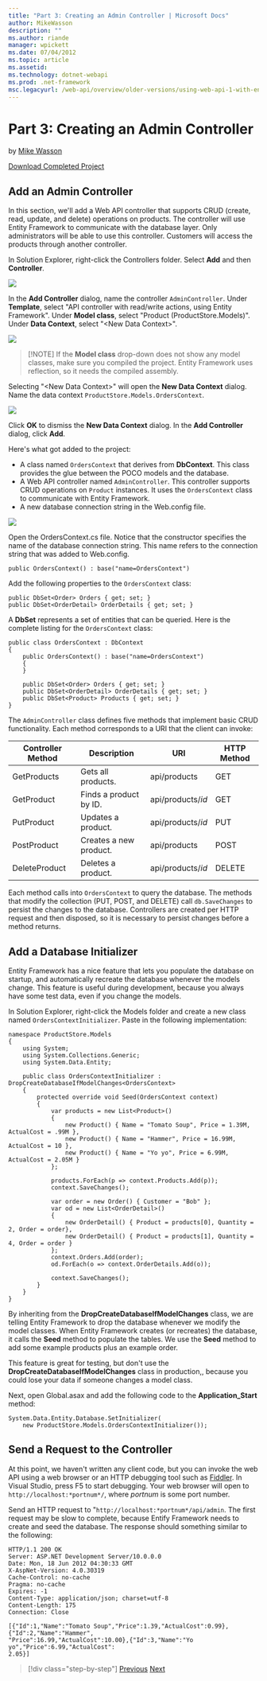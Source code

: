 ```yaml
---
title: "Part 3: Creating an Admin Controller | Microsoft Docs"
author: MikeWasson
description: ""
ms.author: riande
manager: wpickett
ms.date: 07/04/2012
ms.topic: article
ms.assetid: 
ms.technology: dotnet-webapi
ms.prod: .net-framework
msc.legacyurl: /web-api/overview/older-versions/using-web-api-1-with-entity-framework-5/using-web-api-with-entity-framework-part-3
---
```

Part 3: Creating an Admin Controller
====================
by [Mike Wasson](https://github.com/MikeWasson)

[Download Completed Project](http://code.msdn.microsoft.com/ASP-NET-Web-API-with-afa30545)

## Add an Admin Controller

In this section, we'll add a Web API controller that supports CRUD (create, read, update, and delete) operations on products. The controller will use Entity Framework to communicate with the database layer. Only administrators will be able to use this controller. Customers will access the products through another controller.

In Solution Explorer, right-click the Controllers folder. Select **Add** and then **Controller**.

![](using-web-api-with-entity-framework-part-3/_static/image1.png)

In the **Add Controller** dialog, name the controller `AdminController`. Under **Template**, select &quot;API controller with read/write actions, using Entity Framework&quot;. Under **Model class**, select "Product (ProductStore.Models)". Under **Data Context**, select "&lt;New Data Context&gt;".

![](using-web-api-with-entity-framework-part-3/_static/image2.png)

> [!NOTE] If the **Model class** drop-down does not show any model classes, make sure you compiled the project. Entity Framework uses reflection, so it needs the compiled assembly.


Selecting "&lt;New Data Context&gt;" will open the **New Data Context** dialog. Name the data context `ProductStore.Models.OrdersContext`.

![](using-web-api-with-entity-framework-part-3/_static/image3.png)

Click **OK** to dismiss the **New Data Context** dialog. In the **Add Controller** dialog, click **Add**.

Here's what got added to the project:

- A class named `OrdersContext` that derives from **DbContext**. This class provides the glue between the POCO models and the database.
- A Web API controller named `AdminController`. This controller supports CRUD operations on `Product` instances. It uses the `OrdersContext` class to communicate with Entity Framework.
- A new database connection string in the Web.config file.

![](using-web-api-with-entity-framework-part-3/_static/image4.png)

Open the OrdersContext.cs file. Notice that the constructor specifies the name of the database connection string. This name refers to the connection string that was added to Web.config.

    public OrdersContext() : base("name=OrdersContext")

Add the following properties to the `OrdersContext` class:

    public DbSet<Order> Orders { get; set; }
    public DbSet<OrderDetail> OrderDetails { get; set; }

A **DbSet** represents a set of entities that can be queried. Here is the complete listing for the `OrdersContext` class:

    public class OrdersContext : DbContext
    {
        public OrdersContext() : base("name=OrdersContext")
        {
        }
    
        public DbSet<Order> Orders { get; set; }
        public DbSet<OrderDetail> OrderDetails { get; set; }
        public DbSet<Product> Products { get; set; }
    }

The `AdminController` class defines five methods that implement basic CRUD functionality. Each method corresponds to a URI that the client can invoke:

| Controller Method | Description | URI | HTTP Method |
| --- | --- | --- | --- |
| GetProducts | Gets all products. | api/products | GET |
| GetProduct | Finds a product by ID. | api/products/*id* | GET |
| PutProduct | Updates a product. | api/products/*id* | PUT |
| PostProduct | Creates a new product. | api/products | POST |
| DeleteProduct | Deletes a product. | api/products/*id* | DELETE |

Each method calls into `OrdersContext` to query the database. The methods that modify the collection (PUT, POST, and DELETE) call `db.SaveChanges` to persist the changes to the database. Controllers are created per HTTP request and then disposed, so it is necessary to persist changes before a method returns.

## Add a Database Initializer

Entity Framework has a nice feature that lets you populate the database on startup, and automatically recreate the database whenever the models change. This feature is useful during development, because you always have some test data, even if you change the models.

In Solution Explorer, right-click the Models folder and create a new class named `OrdersContextInitializer`. Paste in the following implementation:

    namespace ProductStore.Models
    {
        using System;
        using System.Collections.Generic;
        using System.Data.Entity;
    
        public class OrdersContextInitializer : DropCreateDatabaseIfModelChanges<OrdersContext>
        {
            protected override void Seed(OrdersContext context)
            {
                var products = new List<Product>()            
                {
                    new Product() { Name = "Tomato Soup", Price = 1.39M, ActualCost = .99M },
                    new Product() { Name = "Hammer", Price = 16.99M, ActualCost = 10 },
                    new Product() { Name = "Yo yo", Price = 6.99M, ActualCost = 2.05M }
                };
    
                products.ForEach(p => context.Products.Add(p));
                context.SaveChanges();
    
                var order = new Order() { Customer = "Bob" };
                var od = new List<OrderDetail>()
                {
                    new OrderDetail() { Product = products[0], Quantity = 2, Order = order},
                    new OrderDetail() { Product = products[1], Quantity = 4, Order = order }
                };
                context.Orders.Add(order);
                od.ForEach(o => context.OrderDetails.Add(o));
    
                context.SaveChanges();
            }
        }
    }

By inheriting from the **DropCreateDatabaseIfModelChanges** class, we are telling Entity Framework to drop the database whenever we modify the model classes. When Entity Framework creates (or recreates) the database, it calls the **Seed** method to populate the tables. We use the **Seed** method to add some example products plus an example order.

This feature is great for testing, but don't use the **DropCreateDatabaseIfModelChanges** class in production,, because you could lose your data if someone changes a model class.

Next, open Global.asax and add the following code to the **Application\_Start** method:

    System.Data.Entity.Database.SetInitializer(
        new ProductStore.Models.OrdersContextInitializer());

## Send a Request to the Controller

At this point, we haven't written any client code, but you can invoke the web API using a web browser or an HTTP debugging tool such as [Fiddler](http://www.fiddler2.com/fiddler2/). In Visual Studio, press F5 to start debugging. Your web browser will open to `http://localhost:*portnum*/`, where *portnum* is some port number.

Send an HTTP request to "`http://localhost:*portnum*/api/admin`. The first request may be slow to complete, because Entify Framework needs to create and seed the database. The response should something similar to the following:

    HTTP/1.1 200 OK
    Server: ASP.NET Development Server/10.0.0.0
    Date: Mon, 18 Jun 2012 04:30:33 GMT
    X-AspNet-Version: 4.0.30319
    Cache-Control: no-cache
    Pragma: no-cache
    Expires: -1
    Content-Type: application/json; charset=utf-8
    Content-Length: 175
    Connection: Close
    
    [{"Id":1,"Name":"Tomato Soup","Price":1.39,"ActualCost":0.99},{"Id":2,"Name":"Hammer",
    "Price":16.99,"ActualCost":10.00},{"Id":3,"Name":"Yo yo","Price":6.99,"ActualCost":
    2.05}]

>[!div class="step-by-step"] [Previous](using-web-api-with-entity-framework-part-2.md) [Next](using-web-api-with-entity-framework-part-4.md)